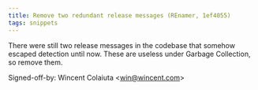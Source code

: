 ```yaml
---
title: Remove two redundant release messages (REnamer, 1ef4055)
tags: snippets
---
```


There were still two release messages in the codebase that somehow escaped detection until now. These are useless under Garbage Collection, so remove them.

Signed-off-by: Wincent Colaiuta &lt;win@wincent.com&gt;

